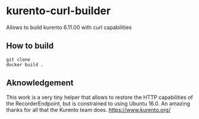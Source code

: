 # kurento-curl-builder
Allows to build kurento 6.11.00 with curl capabilities

## How to build 

```
git clone
docker build .
```

## Aknowledgement

This work is a very tiny helper that allows to restore the HTTP capabilities of the RecorderEndpoint, but is constrained to using Ubuntu 16.0. An amazing thanks for all that the Kurento team does.
https://www.kurento.org/
